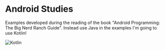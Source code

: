 # Android Studies
Examples developed during the reading of the book "Android Programming: The Big Nerd Ranch Guide". Instead use Java in the examples I'm going to use Kotlin! 

![Kotlin](https://d3nmt5vlzunoa1.cloudfront.net/kotlin/files/2017/05/android_kotlin.png)
